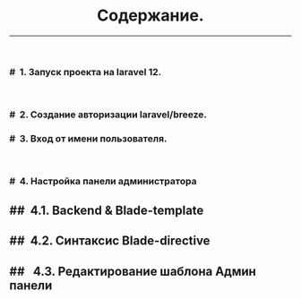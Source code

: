 <h1 align="center""> Содержание.</h1><hr><br>
<h3>#&nbsp; 1. Запуск проекта на laravel 12.</h3><br>
<h3>#&nbsp; 2. Создание авторизации laravel/breeze.</h3>
<h3>#&nbsp; 3. Вход от имени пользователя.</h3><br>
<h3>#&nbsp; 4. Настройка панели администратора</h3>
	<h2>##&nbsp; 4.1. Backend & Blade-template</h2>
	<h2>##&nbsp; 4.2. Синтаксис Blade-directive</h2>
	<h2>## &nbsp 4.3. Редактирование шаблона Админ панели</h2>
